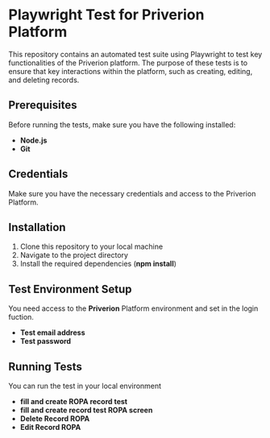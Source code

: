 # Playwright Test for Priverion Platform

This repository contains an automated test suite using Playwright to test key functionalities of the Priverion platform. The purpose of these tests is to ensure that key interactions within the platform, such as creating, editing, and deleting records.

## Prerequisites

Before running the tests, make sure you have the following installed:

- **Node.js**
- **Git**

## Credentials

Make sure you have the necessary credentials and access to the Priverion Platform.

## Installation

1. Clone this repository to your local machine
2. Navigate to the project directory
3. Install the required dependencies (**npm install**)
   

## Test Environment Setup

You need access to the **Priverion** Platform environment and set in the login fuction.

- **Test email address**
- **Test password**

## Running Tests

You can run the test in your local environment

- **fill and create ROPA record test**
- **fill and create record test ROPA screen**
- **Delete Record ROPA**
- **Edit Record ROPA**


  
